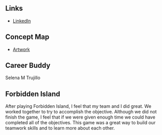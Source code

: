 ## Links

* [LinkedIn](https://www.linkedin.com/in/amberg96/)


## Concept Map
* [Artwork](Artwork.pdf)


## Career Buddy
Selena M Trujillo


## Forbidden Island 
After playing Forbidden Island, I feel that my team and I did great. We worked together to try to accomplish the objective. Although we did not finish the game, I feel that if we were given enough time we could have completed all of the objectives. This game was a great way to build our teamwork skills and to learn more about each other.

